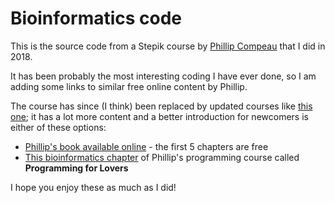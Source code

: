 # Bioinformatics code

This is the source code from a Stepik course by [Phillip Compeau](https://stepik.org/users/3/teach) that I did in 2018.

It has been probably the most interesting coding I have ever done, so I am adding some links to similar free online content by Phillip.

The course has since (I think) been replaced by updated courses like [this one](https://stepik.org/course/121010/promo); it has a lot more content and a better introduction for newcomers is either of these options:
* [Phillip's book available online](https://www.bioinformaticsalgorithms.org/) - the first 5 chapters are free
* [This bioinformatics chapter](https://programmingforlovers.com/chapter-1-finding-replication-origins-in-bacterial-genomes/introduction-the-most-beautiful-experiment-in-biology/) of Phillip's programming course called **Programming for Lovers**

I hope you enjoy these as much as I did!
